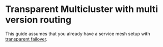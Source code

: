# Transparent Multicluster with multi version routing

This guide assumes that you already have a service mesh setup with [transparent failover](./Transparent_Multicluster.md).
